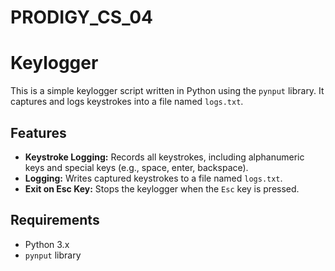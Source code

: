 # PRODIGY_CS_04
# Keylogger

This is a simple keylogger script written in Python using the `pynput` library. It captures and logs keystrokes into a file named `logs.txt`.

## Features
- **Keystroke Logging:** Records all keystrokes, including alphanumeric keys and special keys (e.g., space, enter, backspace).
- **Logging:** Writes captured keystrokes to a file named `logs.txt`.
- **Exit on Esc Key:** Stops the keylogger when the `Esc` key is pressed.

## Requirements
- Python 3.x
- `pynput` library
